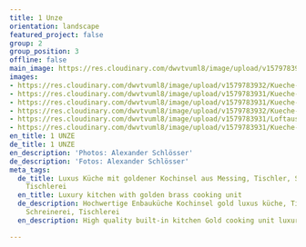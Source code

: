 ```yaml
---
title: 1 Unze
orientation: landscape
featured_project: false
group: 2
group_position: 3
offline: false
main_image: https://res.cloudinary.com/dwvtvuml8/image/upload/v1579783932/Kueche-Mittelblock-Messing-Einbauschrank-Loft_ixi4ji.jpg
images:
- https://res.cloudinary.com/dwvtvuml8/image/upload/v1579783932/Kueche-Mittelblock-Messing-Einbauschrank-Loft_ixi4ji.jpg
- https://res.cloudinary.com/dwvtvuml8/image/upload/v1579783931/Kueche-Schubkasten-Auszug-Eiche-Holz_chufvm.jpg
- https://res.cloudinary.com/dwvtvuml8/image/upload/v1579783931/Kueche-Kochinsel-Einbauschrank-Loft-schwarz_f0nzpy.jpg
- https://res.cloudinary.com/dwvtvuml8/image/upload/v1579783932/Kueche-schwarz-Rueckwand-Einbauschrank_npxfwb.jpg
- https://res.cloudinary.com/dwvtvuml8/image/upload/v1579783931/Loftausbau-Kueche-Wohnzimmer_o8glik.jpg
- https://res.cloudinary.com/dwvtvuml8/image/upload/v1579783931/Kueche-Schubladen-Auszug-Eiche-Holz_mhr1ci.jpg
en_title: 1 UNZE
de_title: 1 UNZE
en_description: 'Photos: Alexander Schlösser'
de_description: 'Fotos: Alexander Schlösser'
meta_tags:
  de_title: Luxus Küche mit goldener Kochinsel aus Messing, Tischler, Schreiner, Schreinerei,
    Tischlerei
  en_title: Luxury kitchen with golden brass cooking unit
  de_description: Hochwertige Enbauküche Kochinsel gold luxus küche, Tischler, Schreiner,
    Schreinerei, Tischlerei
  en_description: High quality built-in kitchen Gold cooking unit luxury kitchen

---
```

